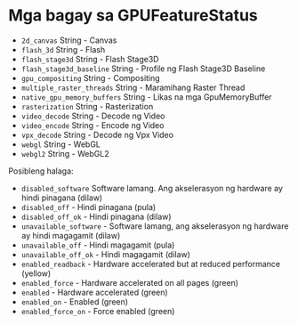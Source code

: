 # Mga bagay sa GPUFeatureStatus

* `2d_canvas` String - Canvas
* `flash_3d` String - Flash
* `flash_stage3d` String - Flash Stage3D
* `flash_stage3d_baseline` String - Profile ng Flash Stage3D Baseline
* `gpu_compositing` String - Compositing
* `multiple_raster_threads` String - Maramihang Raster Thread
* `native_gpu_memory_buffers` String - Likas na mga GpuMemoryBuffer
* `rasterization` String - Rasterization
* `video_decode` String - Decode ng Video
* `video_encode` String - Encode ng Video
* `vpx_decode` String - Decode ng Vpx Video
* `webgl` String - WebGL
* `webgl2` String - WebGL2

Posibleng halaga:

* `disabled_software` Software lamang. Ang akselerasyon ng hardware ay hindi pinagana (dilaw)
* `disabled_off` - Hindi pinagana (pula)
* `disabled_off_ok` - Hindi pinagana (dilaw)
* `unavailable_software` - Software lamang, ang akselerasyon ng hardware ay hindi magagamit (dilaw)
* `unavailable_off` - Hindi magagamit (pula)
* `unavailable_off_ok` - Hindi magagamit (dilaw)
* `enabled_readback` - Hardware accelerated but at reduced performance (yellow)
* `enabled_force` - Hardware accelerated on all pages (green)
* `enabled` - Hardware accelerated (green)
* `enabled_on` - Enabled (green)
* `enabled_force_on` - Force enabled (green)